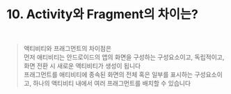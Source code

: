 # 10. Activity와 Fragment의 차이는?

<br>

 > 액티비티와 프래그먼트의 차이점은   
 > 먼저 애티비티는 안드로이드의 앱의 화면을 구성하는 구성요소이고, 독립적이고, 화면 전환 시 새로운 액티비티가 생성이 됩니다   
 > 프래그먼트를 애티비티에 종속된 화면의 전체 혹은 일부를 표시하는 구성요소이고, 하나의 액티비티 내에서 여러 프래그먼트를 배치할 수 있습니다    